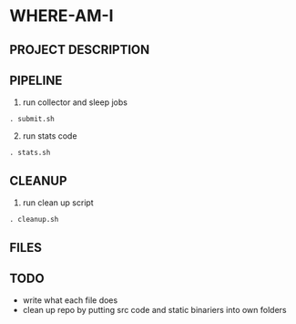 # WHERE-AM-I
## PROJECT DESCRIPTION


## PIPELINE
1) run collector and sleep jobs

`. submit.sh`

2) run stats code

`. stats.sh`

## CLEANUP
1) run clean up script 

`. cleanup.sh`

## FILES


## TODO
- write what each file does
- clean up repo by putting src code and static binariers into own folders